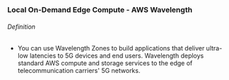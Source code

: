 ### Local On-Demand Edge Compute - AWS Wavelength
###### Definition
- You can use Wavelength Zones to build applications that deliver ultra-low latencies to 5G devices and end users. Wavelength deploys standard AWS compute and storage services to the edge of telecommunication carriers' 5G networks.